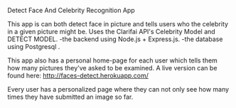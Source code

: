 Detect Face And Celebrity Recognition App

This app is can both detect face in picture and tells users who the celebrity in a given picture might be. Uses the Clarifai API's Celebrity Model and DETECT MODEL.
-the backend using Node.js + Express.js.
-the database using Postgresql .

This app also has a personal home-page for each user which tells them how many pictures they've asked to be examined. A live version can be found here: http://faces-detect.herokuapp.com/

Every user has a personalized page where they can not only see how many times they have submitted an image so far. 